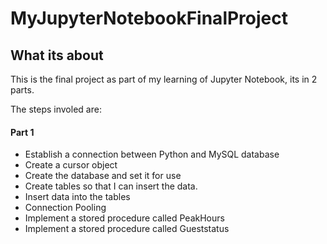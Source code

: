 # MyJupyterNotebookFinalProject

## What its about

This is the final project as part of my learning of Jupyter Notebook, its in 2 parts.

The steps involed are:

#### Part 1

* Establish a connection between Python and MySQL database
* Create a cursor object
* Create the database and set it for use
* Create tables so that I can insert the data. 
* Insert data into the tables
* Connection Pooling
* Implement a stored procedure called PeakHours
* Implement a stored procedure called Gueststatus
